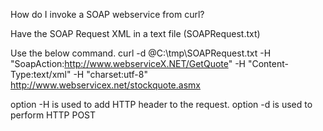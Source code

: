 How do I invoke a SOAP webservice from curl?

Have the SOAP Request XML in a text file (SOAPRequest.txt)

Use the below command.
curl -d @C:\tmp\SOAPRequest.txt -H "SoapAction:http://www.webserviceX.NET/GetQuote" -H "Content-Type:text/xml" -H "charset:utf-8" http://www.webservicex.net/stockquote.asmx

option -H is used to add HTTP header to the request. 
option -d is used to perform HTTP POST
